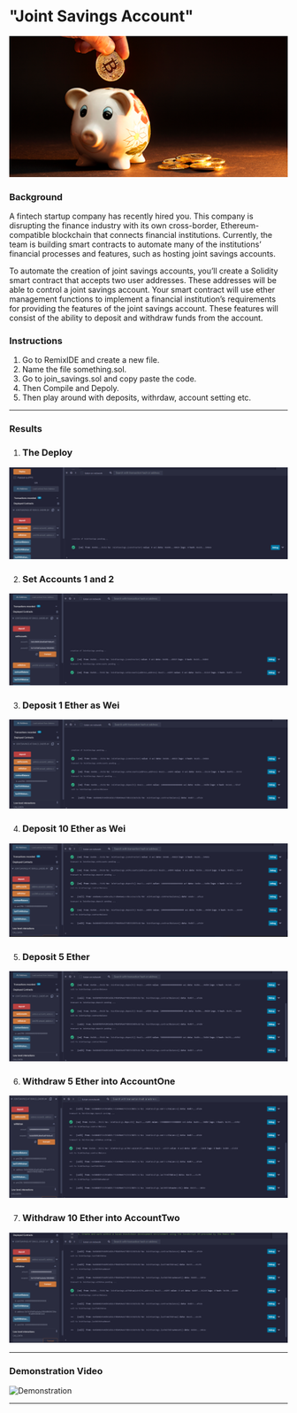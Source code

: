 # "Joint Savings Account"

![alt=“”](Images/20-5-challenge-image.png)

### Background

A fintech startup company has recently hired you. This company is disrupting the finance industry with its own cross-border, Ethereum-compatible blockchain that connects financial institutions. Currently, the team is building smart contracts to automate many of the institutions’ financial processes and features, such as hosting joint savings accounts.

To automate the creation of joint savings accounts, you’ll create a Solidity smart contract that accepts two user addresses. These addresses will be able to control a joint savings account. Your smart contract will use ether management functions to implement a financial institution’s requirements for providing the features of the joint savings account. These features will consist of the ability to deposit and withdraw funds from the account.

### Instructions

1. Go to RemixIDE and create a new file.
2. Name the file something.sol.
3. Go to join_savings.sol and copy paste the code.
4. Then Compile and Depoly.
5. Then play around with deposits, withrdaw, account setting etc. 

---
### Results 
1. ### The Deploy
![Deploying](Execution_Results/deploy.png)

2. ### Set Accounts 1 and 2 
![Setting Accounts](Execution_Results/set_accounts.png)

3. ### Deposit 1 Ether as Wei
![Depositing](Execution_Results/deposit1.png)

4. ### Deposit 10 Ether as Wei 
![Depositing](Execution_Results/deposit2.png)

5. ### Deposit 5 Ether 
![Depositing](Execution_Results/deposit3.png)

6. ### Withdraw 5 Ether into AccountOne
![Withdrawing](Execution_Results/withdraw1.png)

7. ### Withdraw 10 Ether into AccountTwo
![Withdrawing](Execution_Results/withdraw2.png)

--- 

### Demonstration Video 

![Demonstration](Execution_Results/demonstration.gif)


---


